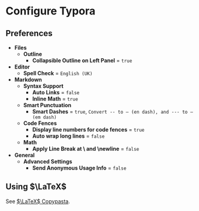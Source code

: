 # Configure Typora

## Preferences

- **Files**
  - **Outline**
    - **Collapsible Outline on Left Panel** = `true`
- **Editor**
  - **Spell Check** = `English (UK)`
- **Markdown**
  - **Syntax Support**
    - **Auto Links** = `false`
    - **Inline Math** = `true`
  - **Smart Punctuation**
    - **Smart Dashes** = `true`, `Convert -- to – (en dash), and --- to — (em dash)`
  - **Code Fences**
    - **Display line numbers for code fences** = `true`
    - **Auto wrap long lines** = `false`
  - **Math**
    - **Apply Line Break at \\ and \newline** = `false`
- **General**
  - **Advanced Settings**
    - **Send Anonymous Usage Info** = `false`

## Using $\LaTeX$

See [$\LaTeX$ Copypasta](https://github.com/xujustinj/latex-copypasta).
